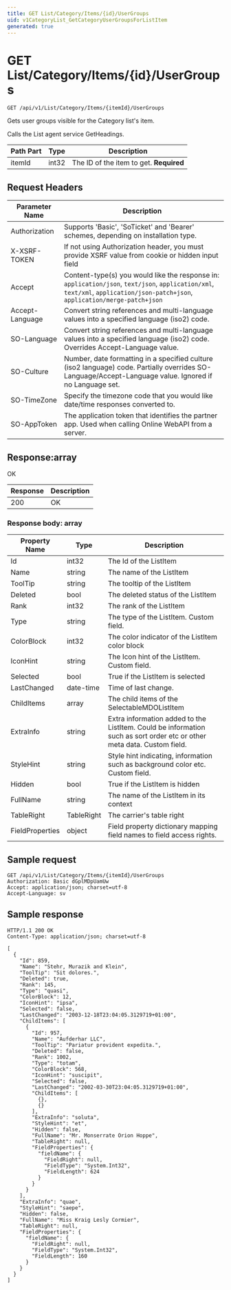 ```yaml
---
title: GET List/Category/Items/{id}/UserGroups
uid: v1CategoryList_GetCategoryUserGroupsForListItem
generated: true
---
```


# GET List/Category/Items/{id}/UserGroups

```http
GET /api/v1/List/Category/Items/{itemId}/UserGroups
```

Gets user groups visible for the Category list's item.


Calls the List agent service GetHeadings.





| Path Part | Type | Description |
|-----------|------|-------------|
| itemId | int32 | The ID of the item to get. **Required** |



## Request Headers

| Parameter Name | Description |
|----------------|-------------|
| Authorization  | Supports 'Basic', 'SoTicket' and 'Bearer' schemes, depending on installation type. |
| X-XSRF-TOKEN   | If not using Authorization header, you must provide XSRF value from cookie or hidden input field |
| Accept         | Content-type(s) you would like the response in: `application/json`, `text/json`, `application/xml`, `text/xml`, `application/json-patch+json`, `application/merge-patch+json` |
| Accept-Language | Convert string references and multi-language values into a specified language (iso2) code. |
| SO-Language | Convert string references and multi-language values into a specified language (iso2) code. Overrides Accept-Language value. |
| SO-Culture | Number, date formatting in a specified culture (iso2 language) code. Partially overrides SO-Language/Accept-Language value. Ignored if no Language set. |
| SO-TimeZone | Specify the timezone code that you would like date/time responses converted to. |
| SO-AppToken | The application token that identifies the partner app. Used when calling Online WebAPI from a server. |


## Response:array

OK

| Response | Description |
|----------------|-------------|
| 200 | OK |

### Response body: array

| Property Name | Type |  Description |
|----------------|------|--------------|
| Id | int32 | The Id of the ListItem |
| Name | string | The name of the ListItem |
| ToolTip | string | The tooltip of the ListItem |
| Deleted | bool | The deleted status of the ListItem |
| Rank | int32 | The rank of the ListItem |
| Type | string | The type of the ListItem. Custom field. |
| ColorBlock | int32 | The color indicator of the ListItem color block |
| IconHint | string | The Icon hint of the ListItem. Custom field. |
| Selected | bool | True if the ListItem is selected |
| LastChanged | date-time | Time of last change. |
| ChildItems | array | The child items of the SelectableMDOListItem |
| ExtraInfo | string | Extra information added to the ListItem. Could be information such as sort order etc or other meta data. Custom field. |
| StyleHint | string | Style hint indicating, information such as background color etc. Custom field. |
| Hidden | bool | True if the ListItem is hidden |
| FullName | string | The name of the ListItem in its context |
| TableRight | TableRight | The carrier's table right |
| FieldProperties | object | Field property dictionary mapping field names to field access rights. |

## Sample request

```http!
GET /api/v1/List/Category/Items/{itemId}/UserGroups
Authorization: Basic dGplMDpUamUw
Accept: application/json; charset=utf-8
Accept-Language: sv
```

## Sample response

```http_
HTTP/1.1 200 OK
Content-Type: application/json; charset=utf-8

[
  {
    "Id": 859,
    "Name": "Stehr, Murazik and Klein",
    "ToolTip": "Sit dolores.",
    "Deleted": true,
    "Rank": 145,
    "Type": "quasi",
    "ColorBlock": 12,
    "IconHint": "ipsa",
    "Selected": false,
    "LastChanged": "2003-12-18T23:04:05.3129719+01:00",
    "ChildItems": [
      {
        "Id": 957,
        "Name": "Aufderhar LLC",
        "ToolTip": "Pariatur provident expedita.",
        "Deleted": false,
        "Rank": 1002,
        "Type": "totam",
        "ColorBlock": 568,
        "IconHint": "suscipit",
        "Selected": false,
        "LastChanged": "2002-03-30T23:04:05.3129719+01:00",
        "ChildItems": [
          {},
          {}
        ],
        "ExtraInfo": "soluta",
        "StyleHint": "et",
        "Hidden": false,
        "FullName": "Mr. Monserrate Orion Hoppe",
        "TableRight": null,
        "FieldProperties": {
          "fieldName": {
            "FieldRight": null,
            "FieldType": "System.Int32",
            "FieldLength": 624
          }
        }
      }
    ],
    "ExtraInfo": "quae",
    "StyleHint": "saepe",
    "Hidden": false,
    "FullName": "Miss Kraig Lesly Cormier",
    "TableRight": null,
    "FieldProperties": {
      "fieldName": {
        "FieldRight": null,
        "FieldType": "System.Int32",
        "FieldLength": 160
      }
    }
  }
]
```